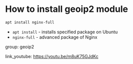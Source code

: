 # How to install geoip2 module

```bash
apt install nginx-full
```

- `apt install` - installs specified package on Ubuntu
- `nginx-full` - advanced package of Nginx

group: geoip2


link_youtube: https://youtu.be/m8uK75GJdKc
